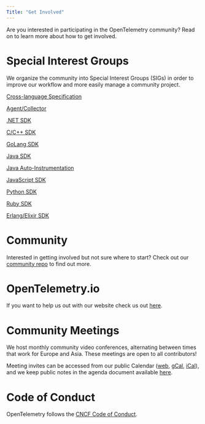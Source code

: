 ```yaml
---
Title: "Get Involved"
---
```


Are you interested in participating in the OpenTelemetry community? Read on to learn more
about how to get involved.

# Special Interest Groups
We organize the community into Special Interest Groups (SIGs) in order to improve our workflow and more easily manage a community project.  

[Cross-language Specification](https://github.com/open-telemetry/community#cross-language-specification)

[Agent/Collector](https://github.com/open-telemetry/community#agentcollector)

[.NET SDK](https://github.com/open-telemetry/community#net-sdk)

[C/C++ SDK](https://github.com/open-telemetry/community#cc-sdk)

[GoLang SDK](https://github.com/open-telemetry/community#golang-sdk)

[Java SDK](https://github.com/open-telemetry/community#java-sdk)

[Java Auto-Instrumentation](https://github.com/open-telemetry/community#java-auto-instrumentation)

[JavaScript SDK](https://github.com/open-telemetry/community#javascript-sdk)

[Python SDK](https://github.com/open-telemetry/community#python-sdk)

[Ruby SDK](https://github.com/open-telemetry/community#ruby-sig)

[Erlang/Elixir SDK](https://github.com/open-telemetry/community#erlangelixir-sdk)

# Community 
Interested in getting involved but not sure where to start? Check out our [community repo](https://github.com/open-telemetry/community) to find out more.

# OpenTelemetry.io
If you want to help us out with our website check us out [here](https://github.com/open-telemetry/opentelemetry.io).

# Community Meetings  
We host monthly community video conferences, alternating between times that work for Europe and Asia. These meetings are open to all contributors!

Meeting invites can be accessed from our public Calendar ([web](https://calendar.google.com/calendar/embed?src=google.com_b79e3e90j7bbsa2n2p5an5lf60%40group.calendar.google.com), [gCal](https://calendar.google.com/calendar?cid=Z29vZ2xlLmNvbV9iNzllM2U5MGo3YmJzYTJuMnA1YW41bGY2MEBncm91cC5jYWxlbmRhci5nb29nbGUuY29t), [iCal](https://calendar.google.com/calendar/ical/google.com_b79e3e90j7bbsa2n2p5an5lf60%40group.calendar.google.com/public/basic.ics)), and we keep public notes in the agenda document available [here](https://docs.google.com/document/d/1uvua6R-VnOpMmAjM3b7j3jQDFz6KHDzbEX4ZaZ9BFso/edit).

# Code of Conduct  
OpenTelemetry follows the [CNCF Code of Conduct](https://github.com/cncf/foundation/blob/master/code-of-conduct.md).